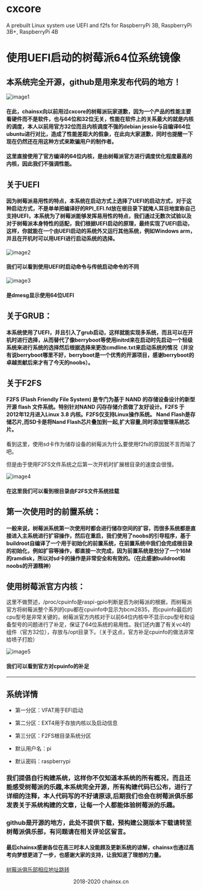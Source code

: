 # cxcore
A prebuilt Linux system use UEFI and f2fs for RaspberryPi 3B, RaspberryPi 3B+, RaspberryPi 4B

# 使用UEFI启动的树莓派64位系统镜像
## 本系统完全开源，github是用来发布代码的地方！

![image1](https://res.raspberrypi.club/wp-content/uploads/2020/01/%E6%89%B9%E6%B3%A8-2020-01-29-172141.png)

#### 在此，chainsx向以前用过cxcore的树莓派玩家道歉，因为一个产品的性能主要看硬件而不是软件，也与64位和32位无关，性能在软件上的关系最大的就是内核的调度，本人以前用官方32位而且内核调度不强的debian jessie与自编译64位ubuntu进行对比，造成了性能差距大的假象，在此向大家道歉，同时也提醒一下现在仍然还在用这种方式来欺骗用户的制作者。

#### 这里直接使用了官方编译的64位内核，是由树莓派官方进行调度优化程度最高的内核，因此我们不强调性能。

## 关于UEFI
#### 因为树莓派易用性的特点，本系统在启动方式上选择了UEFI的启动方式，对于这种启动方式，不是单单把编译好的RPI_EFI.fd放在根目录下就掩人耳目地宣称自己支持UEFI，本系统为了树莓派能够发挥易用性的特点，我们通过无数次试验以及对于树莓派本身特性的适配，我们根据UEFI启动的原理，最终实现了UEFI启动，这样，你就能在一个由UEFI启动的系统外又运行其他系统，例如Windows arm，并且在开机时可以用UEFI进行启动系统的选择。

![image2](https://res.raspberrypi.club/wp-content/uploads/2020/01/%E6%89%B9%E6%B3%A8-2020-01-29-164357.png)

#### 我们可以看到使用UEFI时启动命令与传统启动命令的不同

![image3](https://res.raspberrypi.club/wp-content/uploads/2020/02/IMG_20200203_210922.jpg)

#### 是dmesg显示使用64位UEFI

## 关于GRUB：

#### 本系统使用了UEFI，并且引入了grub启动，这样就能实现多系统，而且可以在开机时进行选择，从而替代了像berryboot等使用initrd来在启动时先启动一个轻级系统来进行系统的选择然后根据选择来更改cmdline.txt来启动系统的情况（并没有说berryboot哪里不好，berryboot是一个优秀的开源项目，感谢berryboot的卓越贡献后来才有了今天的noobs）。

## 关于F2FS

#### F2FS (Flash Friendly File System) 是专门为基于 NAND 的存储设备设计的新型开源 flash 文件系统。特别针对NAND 闪存存储介质做了友好设计。F2FS 于2012年12月进入Linux 3.8 内核。F2FS仅支持Linux操作系统。 Nand Flash是存储芯片,而SD卡是将Nand Flash芯片叠加到一起,扩大容量,同时添加管理系统芯片。

看到这里，使用sd卡作为储存设备的树莓派为什么要使用f2fs的原因就不言而喻了吧。

但是由于使用F2FS文件系统之后第一次开机时扩展根目录的速度会很慢。

![image4](https://res.raspberrypi.club/wp-content/uploads/2020/01/%E6%89%B9%E6%B3%A8-2020-01-29-165449.png)

#### 在这里我们可以看到根目录由F2FS文件系统挂载

## 第一次使用时的前置系统：

#### 一般来说，树莓派系统第一次使用时都会进行储存空间的扩容，而很多系统都是直接进入主系统进行扩容操作，然后在重启，我们使用了noobs的引导程序，基于buildroot自编译了一个用于初始化的前置系统，在前置系统中我们会完成根目录的初始化，例如扩容等操作，都直接一次完成，因为前置系统是划分了一个16M的ramdisk，所以对sd卡的操作是非常安全和有效的。（在此感谢buildroot和noobs的开源精神）

## 使用树莓派官方内核：

这里不做赘述，/proc/cpuinfo是raspi-gpio判断是否为树莓派的根据，而树莓派官方将树莓派整个系列的cpu都在cpuinfo中显示为bcm2835，而cpuinfo最后的cpu型号是非常关键的，树莓派官方内核对于以前64位内核中不显示cpu型号和设备型号的问题进行了补足，保证了64位系统的易用性。我们还内置了有关vc4的组件（官方32位），存放与/opt目录下。（关于这点，官方补足cpuinfo的做法非常给喷子打脸）

![image5](https://res.raspberrypi.club/wp-content/uploads/2020/01/%E6%89%B9%E6%B3%A8-2020-01-29-170517.png)

#### 我们可以看到官方对cpuinfo的补足

*******

## 系统详情

* 第一分区：VFAT用于EFI启动
* 第二分区：EXT4用于存放内核以及启动信息
* 第三分区：F2FS根目录系统分区

* 默认用户名：pi
* 默认密码：raspberrypi

### 我们提倡自行构建系统，这样你不仅知道本系统的所有概况，而且还能感受树莓派的乐趣,本系统完全开源，所有构建代码已公布，进行了详细的注释，本人代码写的不好请原谅,后期我们也会在树莓派俱乐部发表关于系统构建的文章，让每一个人都能体验树莓派的乐趣。

### github是开源的地方，此处不提供下载，预构建公测版本下载请转至树莓派俱乐部，有问题请在相关评论区留言。

#### 最后chainsx感谢各位在高三时本人没能顾及更新系统的谅解，chainsx也通过高考向梦想更进了一步，也感谢大家的支持，让我知道了理想的力量。

[树莓派俱乐部相应地址跳转](https://raspberrypi.club/341.html)

<p align="center">2018-2020 chainsx.cn</p>



